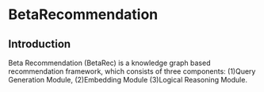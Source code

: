 # BetaRecommendation

## Introduction

Beta Recommendation (BetaRec) is a knowledge graph based recommendation framework, which consists of three components: (1)Query Generation Module, (2)Embedding Module (3)Logical Reasoning Module.
